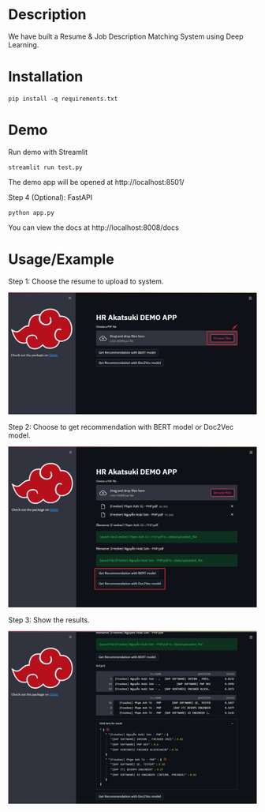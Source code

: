 # Description
We have built a Resume & Job Description Matching System using Deep Learning.

# Installation

```shell
pip install -q requirements.txt
```

# Demo
Run demo with Streamlit

```shell 
streamlit run test.py
```

The demo app will be opened at http://localhost:8501/

Step 4 (Optional): FastAPI 

```shell
python app.py
```

You can view the docs at http://localhost:8008/docs

# Usage/Example
Step 1: Choose the resume to upload to system.

![img.png](./image/img.png)

Step 2: Choose to get recommendation with BERT model or Doc2Vec model.

![img2.png](./image/img2.png)

Step 3: Show the results.

![img3.png](./image/img3.png)